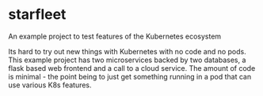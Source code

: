 # starfleet
An example project to test features of the Kubernetes ecosystem

Its hard to try out new things with Kubernetes with no code and no pods. 
This example project has two microservices backed by two databases, a flask based web frontend and a call to a cloud service. 
The amount of code is minimal - the point being to just get something running in a pod that can use various K8s features.
